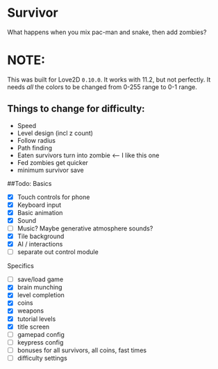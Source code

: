 # Survivor

What happens when you mix pac-man and snake, then add zombies?

# NOTE:

This was built for Love2D `0.10.0`. It works with 11.2, but not perfectly. It needs *all* the colors to be changed from 0-255 range to 0-1 range.


## Things to change for difficulty:

* Speed
* Level design (incl z count)
* Follow radius
* Path finding
* Eaten survivors turn into zombie <-- I like this one
* Fed zombies get quicker
* minimum survivor save

##Todo:
Basics
* [x] Touch controls for phone
* [x] Keyboard input
* [x] Basic animation
* [x] Sound
* [ ] Music? Maybe generative atmosphere sounds?
* [x] Tile background
* [x] AI / interactions
* [ ] separate out control module

Specifics
* [ ] save/load game
* [x] brain munching
* [x] level completion
* [x] coins
* [x] weapons
* [x] tutorial levels
* [x] title screen
* [ ] gamepad config
* [ ] keypress config
* [ ] bonuses for all survivors, all coins, fast times
* [ ] difficulty settings
